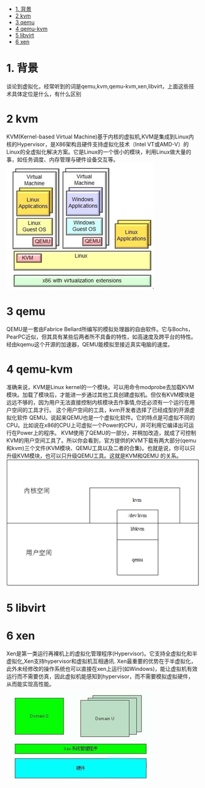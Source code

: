 <!-- TOC -->

- [1. 背景](#1-背景)
- [2 kvm](#2-kvm)
- [3 qemu](#3-qemu)
- [4 qemu-kvm](#4-qemu-kvm)
- [5 libvirt](#5-libvirt)
- [6 xen](#6-xen)

<!-- /TOC -->

# 1. 背景
谈论到虚拟化，经常听到的词是qemu,kvm,qemu-kvm,xen,libvirt，上面这些技术具体定位是什么，有什么区别

# 2 kvm
KVM(Kernel-based Virtual Machine)基于内核的虚拟机,KVM是集成到Linux内核的Hypervisor，是X86架构且硬件支持虚拟化技术（Intel VT或AMD-V）的Linux的全虚拟化解决方案。它是Linux的一个很小的模块，利用Linux做大量的事，如任务调度、内存管理与硬件设备交互等。
![2019-09-18-16-10-10.png](./images/2019-09-18-16-10-10.png)

# 3 qemu
QEMU是一套由Fabrice Bellard所编写的模拟处理器的自由软件。它与Bochs，PearPC近似，但其具有某些后两者所不具备的特性，如高速度及跨平台的特性。经由kqemu这个开源的加速器，QEMU能模拟至接近真实电脑的速度。

# 4 qemu-kvm
准确来说，KVM是Linux kernel的一个模块。可以用命令modprobe去加载KVM模块。加载了模块后，才能进一步通过其他工具创建虚拟机。但仅有KVM模块是 远远不够的，因为用户无法直接控制内核模块去作事情,你还必须有一个运行在用户空间的工具才行。
这个用户空间的工具，kvm开发者选择了已经成型的开源虚拟化软件 QEMU。说起来QEMU也是一个虚拟化软件。它的特点是可虚拟不同的CPU。比如说在x86的CPU上可虚拟一个Power的CPU，并可利用它编译出可运行在Power上的程序。
KVM使用了QEMU的一部分，并稍加改造，就成了可控制KVM的用户空间工具了。所以你会看到，官方提供的KVM下载有两大部分(qemu和kvm)三个文件(KVM模块、QEMU工具以及二者的合集)。也就是说，你可以只升级KVM模块，也可以只升级QEMU工具。这就是KVM和QEMU 的关系。
![2019-09-18-16-16-10.png](./images/2019-09-18-16-16-10.png)

# 5 libvirt
# 6 xen
Xen是第一类运行再裸机上的虚拟化管理程序(Hypervisor)。它支持全虚拟化和半虚拟化,Xen支持hypervisor和虚拟机互相通讯.
Xen最重要的优势在于半虚拟化，此外未经修改的操作系统也可以直接在xen上运行(如Windows)，能让虚拟机有效运行而不需要仿真，因此虚拟机能感知到hypervisor，而不需要模拟虚拟硬件，从而能实现高性能。
![2019-09-18-16-17-28.png](./images/2019-09-18-16-17-28.png)
